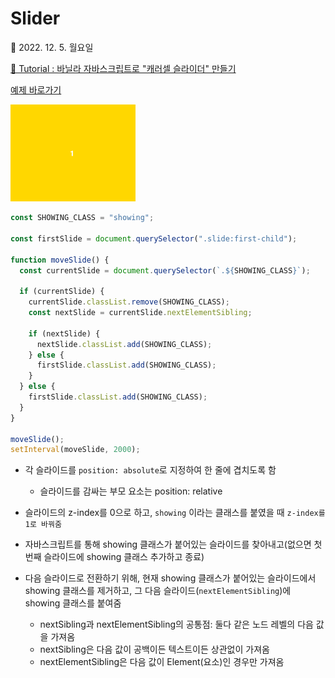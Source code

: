 # Slider

📆 2022. 12. 5. 월요일

[📙 Tutorial : 바닐라 자바스크립트로 "캐러셀 슬라이더" 만들기](https://youtu.be/l18HCZqBs6I)

<a href="https://rigood.github.io/TIL-js/slider/slider.html">예제 바로가기</a>

<img src="preview.gif" width="200" />

```javascript
const SHOWING_CLASS = "showing";

const firstSlide = document.querySelector(".slide:first-child");

function moveSlide() {
  const currentSlide = document.querySelector(`.${SHOWING_CLASS}`);

  if (currentSlide) {
    currentSlide.classList.remove(SHOWING_CLASS);
    const nextSlide = currentSlide.nextElementSibling;

    if (nextSlide) {
      nextSlide.classList.add(SHOWING_CLASS);
    } else {
      firstSlide.classList.add(SHOWING_CLASS);
    }
  } else {
    firstSlide.classList.add(SHOWING_CLASS);
  }
}

moveSlide();
setInterval(moveSlide, 2000);
```

- 각 슬라이드를 `position: absolute`로 지정하여 한 줄에 겹치도록 함

  - 슬라이드를 감싸는 부모 요소는 position: relative

- 슬라이드의 z-index를 0으로 하고, `showing` 이라는 클래스를 붙였을 때 `z-index를 1로 바꿔줌`

- 자바스크립트를 통해 showing 클래스가 붙어있는 슬라이드를 찾아내고(없으면 첫번째 슬라이드에 showing 클래스 추가하고 종료)

- 다음 슬라이드로 전환하기 위해, 현재 showing 클래스가 붙어있는 슬라이드에서 showing 클래스를 제거하고, 그 다음 슬라이드(`nextElementSibling`)에 showing 클래스를 붙여줌

  - nextSibling과 nextElementSibling의 공통점: 둘다 같은 노드 레벨의 다음 값을 가져옴
  - nextSibling은 다음 값이 공백이든 텍스트이든 상관없이 가져옴
  - nextElementSibling은 다음 값이 Element(요소)인 경우만 가져옴
